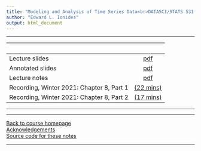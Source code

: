 ```yaml
---
title: "Modeling and Analysis of Time Series Data<br>DATASCI/STATS 531.<br>Chapter 8: Smoothing in the time and frequency domains"
author: "Edward L. Ionides"
output: html_document
---
```


----------------------

| &nbsp;          | &nbsp;             |
|:----------------|:------------------:|
| Lecture slides  | [pdf](slides.pdf) |
| Annotated slides | [pdf](slides-annotated.pdf) |
| Lecture notes   | [pdf](notes.pdf) |
| Recording, Winter 2021: Chapter 8, Part 1  | [(22 mins)](https://youtu.be/ETxrsVnXnXI) |
| Recording, Winter 2021: Chapter 8, Part 2  | [(17 mins)](https://youtu.be/nZNybbV_WYA) |
----------------------

<!--
| Annotated slides | [pdf](slides-annotated.pdf) |
-->


----------------------

[Back to course homepage](../index.html)  
[Acknowledgements](../acknowledge.html)  
[Source code for these notes](http://github.com/ionides/531w25/tree/master/08/)


----------------------
